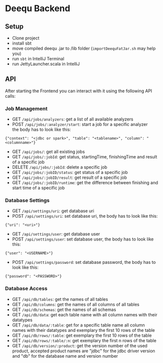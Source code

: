  # Deequ Backend

 ## Setup
 * Clone project
 * install sbt
 * move compiled deequ .jar to /lib folder (`importDeequFatJar.sh` may help you)
 * run `sbt` in IntelliJ Terminal
 * run JettyLauncher.scala in IntelliJ

 ## API
 After starting the Frontend you can interact with it using the following API calls:

 ### Job Management
* GET `/api/jobs/analyzers`: get a list of all available analyzers
* POST `/api/jobs/:analyzer/start`: start a job for a specific analyzer <br> the body has to look like this:
```
{"context": "<jdbc or spark>", "table": "<tablename>", "column": "<columnname>"}
```
* GET `/api/jobs/`: get all existing jobs
* GET `/api/jobs/:jobId`: get status, startingTime, finishingTime and result of a specific job
* DELETE `/api/jobs/:jobId`: delete a specific job
* GET `/api/jobs/:jobID/status`: get status of a specific job 
* GET `/api/jobs/:jobID/result`: get result of a specific job
* GET `/api/jobs/:jobID/runtime`: get the difference between finishing and start time of a specific job

### Database Settings
* GET `/api/settings/uri`: get database uri
* POST `/api/settings/uri`: set database uri, the body has to look like this:
```
{"uri": "<uri>"}
```
* GET `/api/settings/user`: get database user
* POST `/api/settings/user`: set database user, the body has to look like this:
```
{"user": "<USERNAME>"}
```
* POST `/api/settings/password`: set database password, the body has to look like this:
```
{"password": "<PASSWORD>"}
```

### Database Access
* GET `/api/db/tables`: get the names of all tables 
* GET `/api/db/columns`: get the names of all columns of all tables
* GET `/api/db/schemas`: get the names of all schemas
* GET `/api/db/data`: get each table name with all column names with their datatypes
* GET `/api/db/data/:table`: get for a specific table name all column names with their datatypes and exemplary the first 10 rows of the table
* GET `/api/db/rows/:table`: get exemplary the first 10 rows of the table
* GET `/api/db/rows/:table/:n`: get exemplary the first n rows of the table
* GET `/api/db/version/:product`: get the version number of the used product, accepted product names are "jdbc" for the jdbc driver version and "db" for the database name and version number
               

               